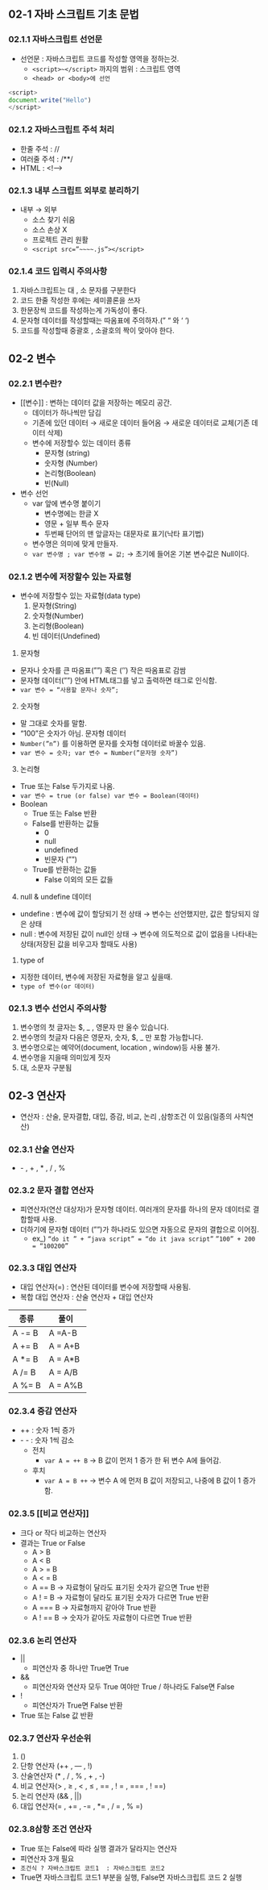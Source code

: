 
## 02-1 자바 스크립트 기초 문법

### 02.1.1 자바스크립트 선언문

- 선언문 : 자바스크립트 코드를 작성할 영역을 정하는것.
    - `<script>~</script>` 까지의 범위 : 스크립트 영역
    - `<head> or <body>에 선언`

```js
<script>
document.write("Hello")
</script>
```

### 02.1.2 자바스크립트 주석 처리

- 한줄 주석 : //
- 여러줄 주석 : /**/
- HTML : <!——>

### 02.1.3 내부 스크립트 외부로 분리하기

- 내부 → 외부
    - 소스 찾기 쉬움
    - 소스 손상 X
    - 프로젝트 관리 원활
    - `<script src=”~~~~.js”></script>`

### 02.1.4 코드 입력시 주의사항

1. 자바스크립트는 대 , 소 문자를 구분한다
2. 코드 한줄 작성한 후에는 세미콜론을 쓰자
3. 한문장씩 코드를 작성하는게 가독성이 좋다.
4. 문자형 데이터를 작성할때는 따옴표에 주의하자.(” “ 와 ‘ ‘)
5. 코드를 작성할때 중괄호 , 소괄호의 짝이 맞아야 한다.

## 02-2 변수

### 02.2.1 변수란?

- [[변수]] : 변하는 데이터 값을 저장하는 메모리 공간.
    - 데이터가 하나씩만 담김
    - 기존에 있던 데이터 → 새로운 데이터 들어옴 → 새로운 데이터로 교체(기존 데이터 삭제)
    - 변수에 저장할수 있는 데이터 종류
        - 문자형 (string)
        - 숫자형 (Number)
        - 논리형(Boolean)
        - 빈(Null)
- 변수 선언
    - var 앞에 변수명 붙이기
        - 변수명에는 한글 X
        - 영문 + 일부 특수 문자
        - 두번째 단어의 맨 앞글자는 대문자로 표기(낙타 표기법)
    - 변수명은 의미에 맞게 만들자.
    - `var 변수명 ;
    var 변수명 = 값;`  → 초기에 들어온 기본 변수값은 Null이다.

### 02.1.2 변수에 저장할수 있는 자료형

- 변수에 저장할수 있는 자료형(data type)
    1. 문자형(String)
    2. 숫자형(Number)
    3. 논리형(Boolean)
    4. 빈 데이터(Undefined)
    
1. 문자형
- 문자나 숫자를 큰 따옴표(””) 혹은 (’’) 작은 따옴표로 감쌈
- 문자형 데이터(””) 안에 HTML태그를 넣고 출력하면 태그로 인식함.
- `var 변수 = “사용할 문자나 숫자”;`

2. 숫자형
- 말 그대로 숫자를 말함.
- “100”은 숫자가 아님. 문자형 데이터
- `Number(”n”)` 를 이용하면 문자를 숫자형 데이터로 바꿀수 있음.
- `var 변수 = 숫자;
var 변수 = Number(”문자형 숫자”)`

3. 논리형
- True 또는 False 두가지로 나옴.
- `var 변수 = true (or false)
var 변수 = Boolean(데이터)`
- Boolean
    - True 또는 False 반환
    - False를 반환하는 값들
        - 0
        - null
        - undefined
        - 빈문자 (””)
    - True를 반환하는 값들
        - False 이외의 모든 값들
        
4. null & undefine 데이터 
- undefine : 변수에 값이 할당되기 전 상태 → 변수는 선언했지만, 값은 할당되지 않은 상태
- null : 변수에 저장된 값이 null인 상태 → 변수에 의도적으로 값이 없음을 나타내는 상태(저장된 값을 비우고자 할때도 사용)

1. type of
- 지정한 데이터, 변수에 저장된 자료형을 알고 싶을때.
- `type of 변수(or 데이터)`

### 02.1.3 변수 선언시 주의사항

1. 변수명의 첫 글자는 $, _ , 영문자 만 올수 있습니다.
2. 변수명의 첫글자 다음은 영문자, 숫자, $, _ 만 포함 가능합니다.
3. 변수명으로는 예약어(document, location , window)등 사용 불가.
4. 변수명을 지을때 의미있게 짓자
5. 대, 소문자 구분됨

## 02-3 연산자

- 연산자 : 산술, 문자결합, 대입, 증감, 비교, 논리 ,삼항조건 이 있음(일종의 사칙연산)

### 02.3.1 산술 연산자

- \- ,  +  , * , / , %
### 02.3.2 문자 결합 연산자

- 피연산자(연산 대상자)가 문자형 데이터. 
여러개의 문자를 하나의 문자 데이터로 결합할때 사용.
- 더하기에 문자형 데이터 (””)가 하나라도 있으면 자동으로 문자의 결합으로 이어짐.
    - ex_) `“do it ” + “java script” = “do it java script”` 
    `”100” + 200 = “100200”`

### 02.3.3 대입 연산자

- 대입 연산자(=) :  연산된 데이터를 변수에 저장할때 사용됨.
- 복합 대입 연산자 :  산술 연산자 + 대입 연산자

| 종류 | 풀이 |
| --- | --- |
| A -= B | A =A-B |
| A += B | A = A+B |
| A *= B | A = A*B |
| A /= B | A = A/B |
| A %= B | A = A%B |

### 02.3.4 증감 연산자

- \++ : 숫자 1씩 증가
- \- - : 숫자 1씩 감소
    - 전치
        - `var A = ++ B`  → B 값이 먼저 1 증가 한 뒤  변수 A에 들어감.
    - 후치
        - `var A = B ++` → 변수 A 에 먼저 B 값이 저장되고,  나중에 B 값이 1 증가함.
        

### 02.3.5 [[비교 연산자]]

- 크다 or 작다 비교하는 연산자
- 결과는 True or False
    - A > B
    - A < B
    - A > = B
    - A < = B
    - A == B → 자료형이 달라도 표기된 숫자가 같으면 True 반환
    - A ! = B → 자료형이 달라도 표기된 숫자가 다르면 True 반환
    - A === B → 자료형까지 같아야 True 반환
    - A ! == B → 숫자가 같아도 자료형이 다르면 True 반환

### 02.3.6 논리 연산자

- ||
    - 피연산자 중 하나만 True면 True
- &&
    - 피연산자와 연산자 모두 True 여야만 True / 하나라도 False면 False
- !
    - 피연산자가 True면 False 반환
- True 또는 False 값 반환

### 02.3.7 연산자 우선순위

1. ()
2. 단항 연산자 (++ , — , !)
3. 산술연산자 (* , / , % , + , -)
4. 비교 연산자(> , ≥ , < , ≤ , == , ! = , === , ! ==)
5. 논리 연산자 (&& , ||)
6. 대입 연산자(= , += , -= , *= , / = , % =)

### 02.3.8삼항 조건 연산자

- True 또는 False에 따라 실행 결과가 달라지는 연산자
- 피연산자 3개 필요
- `조건식 ? 자바스크립트 코드1  : 자바스크립트 코드2`
- True면 자바스크립트 코드1 부분을 실행, False면 자바스크립트 코드 2 실행